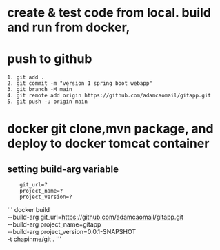 # create & test code from local. build and run from docker,
# push to github
    1. git add .
    2. git commit -m "version 1 spring boot webapp"
    3. git branch -M main
    4. git remote add origin https://github.com/adamcaomail/gitapp.git
    5. git push -u origin main
# docker git clone,mvn package, and deploy to docker tomcat container
## setting build-arg variable
```
    git_url=?
    project_name=?
    project_version=?
```
'''
docker build \
--build-arg git_url=https://github.com/adamcaomail/gitapp.git \
--build-arg project_name=gitapp \
--build-arg project_version=0.0.1-SNAPSHOT \
-t chapinme/git .
'''